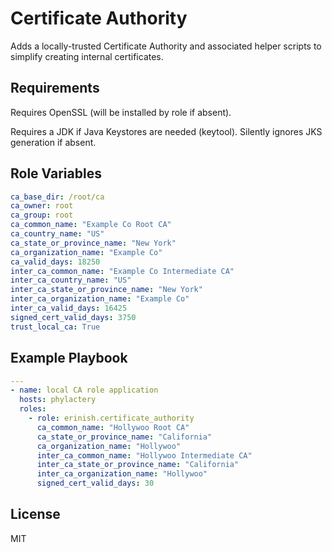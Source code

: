 Certificate Authority
=========

Adds a locally-trusted Certificate Authority and associated helper scripts to simplify creating internal certificates.

Requirements
------------

Requires OpenSSL (will be installed by role if absent).

Requires a JDK if Java Keystores are needed (keytool). Silently ignores JKS generation if absent.

Role Variables
--------------

```YAML
ca_base_dir: /root/ca
ca_owner: root
ca_group: root
ca_common_name: "Example Co Root CA"
ca_country_name: "US"
ca_state_or_province_name: "New York"
ca_organization_name: "Example Co"
ca_valid_days: 18250
inter_ca_common_name: "Example Co Intermediate CA"
inter_ca_country_name: "US"
inter_ca_state_or_province_name: "New York"
inter_ca_organization_name: "Example Co"
inter_ca_valid_days: 16425
signed_cert_valid_days: 3750
trust_local_ca: True
```


Example Playbook
----------------
```YAML
---
- name: local CA role application
  hosts: phylactery
  roles:
    - role: erinish.certificate_authority
      ca_common_name: "Hollywoo Root CA"
      ca_state_or_province_name: "California"
      ca_organization_name: "Hollywoo"
      inter_ca_common_name: "Hollywoo Intermediate CA"
      inter_ca_state_or_province_name: "California"
      inter_ca_organization_name: "Hollywoo"
      signed_cert_valid_days: 30
```
License
-------

MIT

